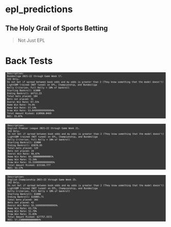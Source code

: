 # epl_predictions
## The Holy Grail of Sports Betting
> Not Just EPL


# Back Tests
![Bundesliga Back Test 2021-22](https://raw.githubusercontent.com/d141/epl_predictions/main/images/Screen%20Shot%202022-01-08%20at%204.38.41%20PM.png)

![EPL Back Test 2021-22](https://raw.githubusercontent.com/d141/epl_predictions/main/images/Screen%20Shot%202022-01-08%20at%204.43.46%20PM.png)

![English Championship Back Test 2021-22](https://raw.githubusercontent.com/d141/epl_predictions/main/images/Screen%20Shot%202022-01-08%20at%204.47.13%20PM.png)
